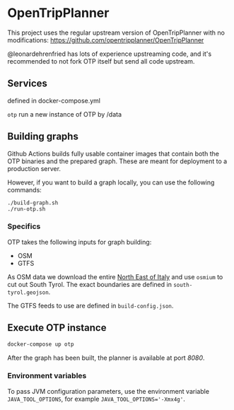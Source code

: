 <!--
SPDX-FileCopyrightText: NOI Techpark <digital@noi.bz.it>

SPDX-License-Identifier: CC0-1.0
-->

# OpenTripPlanner

This project uses the regular upstream version of OpenTripPlanner with no modifications: 
https://github.com/opentripplanner/OpenTripPlanner

@leonardehrenfried has lots of experience upstreaming code, and it's recommended to not fork OTP
itself but send all code upstream.

## Services

defined in docker-compose.yml

```otp``` run a new instance of OTP by /data

## Building graphs

Github Actions builds fully usable container images that contain both the OTP binaries and the 
prepared graph. These are meant for deployment to a production server.

However, if you want to build a graph locally, you can use the following commands:

```
./build-graph.sh
./run-otp.sh
```

### Specifics

OTP takes the following inputs for graph building:

- OSM
- GTFS

As OSM data we download the entire [North East of Italy](https://download.geofabrik.de/europe/italy/nord-est.html)
and use `osmium` to cut out South Tyrol. The exact boundaries are defined in `south-tyrol.geojson`.

The GTFS feeds to use are defined in `build-config.json`.

## Execute OTP instance

```bash
docker-compose up otp
```

After the graph has been built, the planner is available at port *8080*.

### Environment variables

To pass JVM configuration parameters, use the environment variable `JAVA_TOOL_OPTIONS`, for example
`JAVA_TOOL_OPTIONS='-Xmx4g'`.

